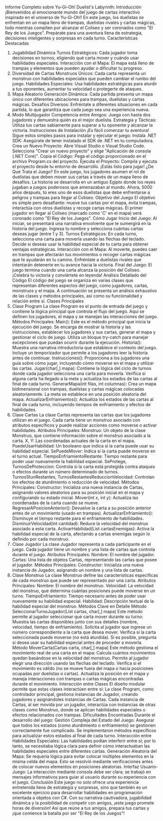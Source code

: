 Informe Completo sobre Yu-Gi-Oh! Duelist's Labyrinth:
Introducción
¡Bienvenidos al emocionante mundo del juego de cartas interactivo inspirado en el universo de Yu-Gi-Oh!! En este juego, los duelistas se enfrentan en un mapa lleno de trampas, duelistas rivales y cartas mágicas, todo mientras compiten por alcanzar el Coliseo y ser coronados como "El Rey de los Juegos". Prepárate para una aventura llena de estrategia, decisiones inteligentes y sorpresas en cada turno.
Características Destacadas
1. Jugabilidad Dinámica
Turnos Estratégicos: Cada jugador toma decisiones en turnos, eligiendo qué carta mover y cuándo usar habilidades especiales.
Interacción con el Mapa: El mapa está lleno de trampas y elementos que pueden ayudar o dificultar tu progreso.
2. Diversidad de Cartas
Monstruos Únicos: Cada carta representa un monstruo con habilidades especiales que pueden cambiar el rumbo del juego.
Habilidades Especiales: Usa habilidades estratégicas para aturdir a tus oponentes, aumentar tu velocidad o protegerte de ataques.
3. Mapa Aleatorio
Generación Dinámica: Cada partida presenta un mapa único con diferentes ubicaciones para trampas, duelistas y cartas mágicas.
Desafíos Diversos: Enfréntate a diferentes situaciones en cada partida, lo que garantiza que cada juego sea una experiencia nueva.
4. Modo Multijugador
Competencia entre Amigos: Juega con hasta dos jugadores y demuestra quién es el mejor duelista.
Estrategia y Tácticas: Utiliza tus cartas sabiamente para superar a tu oponente y alcanzar la victoria.
Instrucciones de Instalación
¡Es fácil comenzar tu aventura! Sigue estos simples pasos para instalar y ejecutar el juego:
Instala .NET SDK:
Asegúrate de tener instalado el SDK de .NET en tu computadora.
Crea un Nuevo Proyecto:
Abre Visual Studio o Visual Studio Code.
Selecciona "Crear un nuevo proyecto" y elige "Aplicación de consola (.NET Core)".
Copia el Código:
Pega el código proporcionado en el archivo Program.cs del proyecto.
Ejecuta el Proyecto:
Compila y ejecuta el proyecto desde tu entorno de desarrollo. ¡Estás listo para jugar!
¿De Qué Trata el Juego?
En este juego, los jugadores asumen el rol de duelistas que deben mover sus cartas a través de un mapa lleno de desafíos. La historia se desarrolla en un antiguo Egipto donde los reyes jugaban a juegos poderosos que amenazaban al mundo. Ahora, 5000 años después, tú eres uno de esos duelistas que debe enfrentarse a peligros y trampas para llegar al Coliseo.
Objetivo del Juego
El objetivo es simple pero desafiante: mueve tus cartas por el mapa, evita trampas, interactúa con otros duelistas y recoge cartas mágicas. El primer jugador en llegar al Coliseo (marcado como 'C' en el mapa) será coronado como "El Rey de los Juegos".
Cómo Jugar
Inicio del Juego:
Al iniciar, se presentará una narrativa envolvente que te sumergirá en la historia del juego.
Ingresa tu nombre y selecciona cuántas cartas deseas jugar (entre 1 y 3).
Turnos Estratégicos:
En cada turno, selecciona una carta para moverla usando las flechas del teclado.
Decide si deseas usar la habilidad especial de tu carta para obtener ventajas estratégicas.
Interacción con el Mapa:
Al moverte, puedes caer en trampas que afectarán tus movimientos o recoger cartas mágicas que te ayudarán en tu camino.
Enfréntate a duelistas rivales que intentarán detenerte en tu avance hacia la victoria.
Final del Juego:
El juego termina cuando una carta alcanza la posición del Coliseo. ¡Celebra tu victoria y conviértete en leyenda!
Análisis Detallado del Código
El código del juego se organiza en varias clases que representan diferentes aspectos del juego, como jugadores, cartas, monstruos y el mapa. A continuación se presenta un análisis exhaustivo de las clases y métodos principales, así como su funcionalidad y relación entre sí.
Clases Principales
1. Clase Program
La clase Program es el punto de entrada del juego y contiene la lógica principal que controla el flujo del juego. Aquí se definen los jugadores, el mapa y se manejan las interacciones del juego.
Métodos Principales:
Main():
Este es el método principal que inicia la ejecución del juego. Se encarga de mostrar la historia y las instrucciones, establecer los jugadores y sus cartas, generar el mapa y gestionar el ciclo de juego.
Utiliza un bloque try-catch para manejar excepciones que puedan ocurrir durante la ejecución.
Historia():
Muestra una narrativa introductoria que establece el contexto del juego. Incluye un temporizador que permite a los jugadores leer la historia antes de continuar.
Instrucciones():
Proporciona a los jugadores una guía sobre cómo jugar, incluyendo cómo moverse en el mapa y utilizar las cartas.
Jugar(char[,] mapa):
Contiene la lógica del ciclo de turnos donde cada jugador selecciona una carta para moverla. Verifica si alguna carta ha llegado a la meta y actualiza los estados de las cartas al final de cada turno.
GenerarMapa(int filas, int columnas):
Crea un mapa bidimensional con trampas, duelistas y cartas mágicas colocadas aleatoriamente. La meta se establece en una posición aleatoria del mapa.
ActualizarEnfriamientos():
Actualiza los estados de las cartas al final de cada turno, incluyendo tiempos de enfriamiento y efectos de habilidades.
2. Clase Cartas
La clase Cartas representa las cartas que los jugadores utilizan en el juego. Cada carta tiene un monstruo asociado con atributos específicos y puede realizar acciones como moverse o activar habilidades.
Atributos Principales:
Monstruo: Un objeto de la clase Monstruo, que contiene información sobre el monstruo asociado a la carta.
X, Y: Las coordenadas actuales de la carta en el mapa.
PuedeUsarHabilidad: Un booleano que indica si la carta puede usar su habilidad especial.
SePuedeMover: Indica si la carta puede moverse en el turno actual.
TiempoEnfriamientoRestante: Tiempo restante para poder usar nuevamente la habilidad especial.
SeProtege, TurnosDeProteccion: Controla si la carta está protegida contra ataques o efectos durante un número determinado de turnos.
TurnosStunRestantes, TurnosRestantesReduccionVelocidad: Controlan los efectos de aturdimiento o reducción de velocidad.
Métodos Principales:
Constructor: Inicializa una nueva instancia de Cartas, asignando valores aleatorios para su posición inicial en el mapa y configurando su estado inicial.
Mover(int x, int y): Actualiza las coordenadas de la carta cuando se mueve.
RegresarAPosicionAnterior(): Devuelve la carta a su posición anterior antes de un movimiento (usado en trampas).
ActualizarEnfriamiento(): Disminuye el tiempo restante para el enfriamiento de habilidades.
DisminuirVelocidad(int cantidad): Reduce la velocidad del monstruo asociado a esta carta.
ActivarHabilidad(List<Cartas> cartasEnemigas): Activa la habilidad especial de la carta, afectando a cartas enemigas según lo definido por cada monstruo.
3. Clase Jugador
La clase Jugador representa a cada participante en el juego. Cada jugador tiene un nombre y una lista de cartas que controla durante el juego.
Atributos Principales:
Nombre: El nombre del jugador.
Cartas: Una lista de objetos Cartas, representando las cartas que posee el jugador.
Métodos Principales:
Constructor: Inicializa una nueva instancia de Jugador, asignando un nombre y una lista de cartas.
4. Clase Monstruo
La clase Monstruo define las características específicas de cada monstruo que puede ser representado por una carta.
Atributos Principales:
Nombre: El nombre del monstruo.
Velocidad: La velocidad del monstruo, que determina cuántas posiciones puede moverse en un turno.
TiempoEnfriamiento: Tiempo necesario antes de poder usar nuevamente su habilidad especial.
Habilidad: Descripción textual de la habilidad especial del monstruo.
Métodos Clave en Detalle
Método SeleccionarTurnoJugador(List<Cartas> cartas, char[,] mapa)
Este método permite al jugador seleccionar qué carta mover durante su turno:
Muestra las cartas disponibles junto con sus detalles (nombre, velocidad, tiempo de enfriamiento).
Solicita al jugador que ingrese un número correspondiente a la carta que desea mover.
Verifica si la carta seleccionada puede moverse (no está aturdida).
Si es posible, pregunta si desea usar su habilidad especial antes de proceder a moverla.
Método MoverCarta(Cartas carta, char[,] mapa)
Este método gestiona el movimiento real de una carta en el mapa:
Calcula cuántos movimientos quedan basándose en la velocidad del monstruo.
Permite al jugador elegir una dirección usando las flechas del teclado.
Verifica si el movimiento es válido (no se mueve fuera del mapa o hacia posiciones ocupadas por duelistas o cartas).
Actualiza la posición en el mapa y maneja interacciones con trampas o cartas mágicas encontradas durante el movimiento.
Interacción entre Clases
El diseño modular permite que estas clases interactúen entre sí:
La clase Program, como controlador principal, gestiona instancias de Jugador, creando jugadores y asignándoles instancias de Cartas.
Cada instancia de Cartas, al ser movida por un jugador, interactúa con instancias de otras clases como Monstruo, donde se aplican habilidades especiales o efectos relacionados con trampas.
Dificultades Encontradas
Durante el desarrollo del juego:
Gestión Compleja del Estado del Juego:
Asegurar que todos los estados (como aturdimiento o enfriamiento) se gestionen correctamente fue complicado. Se implementaron métodos específicos para actualizar estos estados al final de cada turno.
Interacción entre Habilidades Especiales:
Las habilidades podían interferir entre sí; por lo tanto, se necesitaba lógica clara para definir cómo interactuaban las habilidades especiales entre diferentes cartas.
Generación Aleatoria del Mapa:
Se requería lógica para evitar colocar múltiples elementos en la misma celda del mapa. Esto se resolvió mediante verificaciones antes de colocar nuevos elementos en posiciones aleatorias.
Interfaz Usuario-Juego:
La interacción mediante consola debe ser clara; se trabajó en mensajes informativos para guiar al usuario durante su experiencia con el juego.
Conclusión
Este juego no solo ofrece una experiencia entretenida llena de estrategia y sorpresas, sino que también es un excelente ejercicio para desarrollar habilidades en programación orientada a objetos con C#. Con su narrativa cautivadora, jugabilidad dinámica y la posibilidad de competir con amigos, ¡este juego promete horas de diversión! Así que reúne a tus amigos, prepara tus cartas y ¡que comience la batalla por ser "El Rey de los Juegos"!
